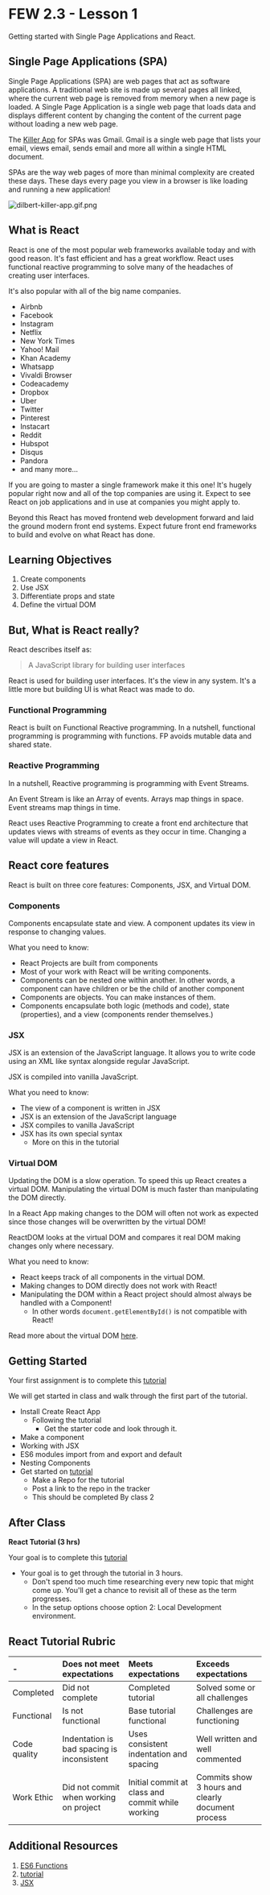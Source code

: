 # FEW 2.3 - Lesson 1

Getting started with Single Page Applications and React. 

## Single Page Applications (SPA)

Single Page Applications (SPA) are web pages that act as software applications. A traditional web site is made up several pages all linked, where the current web page is removed from memory when a new page is loaded.  A Single Page Application is a single web page that loads data and displays different content by changing the content of the current page without loading a new web page.

The [Killer App](https://en.wikipedia.org/wiki/Killer_application) for SPAs was Gmail. Gmail is a single web page that lists your email, views email, sends email and more all within a single HTML document.

SPAs are the way web pages of more than minimal complexity are created these days. These days every page you view in a browser is like loading and running a new application!

![dilbert-killer-app.gif.png](dilbert-killer-app.gif.png)

## What is React 

React is one of the most popular web frameworks available today and with good reason. It's fast efficient and has a great workflow. React uses functional reactive programming to solve many of the headaches of creating user interfaces.

It's also popular with all of the big name companies. 

- Airbnb
- Facebook
- Instagram
- Netflix
- New York Times
- Yahoo! Mail
- Khan Academy
- Whatsapp
- Vivaldi Browser
- Codeacademy
- Dropbox
- Uber
- Twitter 
- Pinterest
- Instacart
- Reddit 
- Hubspot
- Disqus
- Pandora
- and many more...

If you are going to master a single framework make it this one! It's hugely popular right now and all of the top companies are using it. Expect to see React on job applications and in use at companies you might apply to. 

Beyond this React has moved frontend web development forward and laid the ground modern front end systems. Expect future front end frameworks to build and evolve on what React has done. 

## Learning Objectives

1. Create components
1. Use JSX 
1. Differentiate props and state 
1. Define the virtual DOM

## But, What is React really?

React describes itself as: 

> A JavaScript library for building user interfaces

React is used for building user interfaces. It's the view in any system. It's a little more but building UI is what React was made to do. 

### Functional Programming 

React is built on Functional Reactive programming. In a nutshell, functional programming is programming with functions. FP avoids mutable data and shared state. 

### Reactive Programming

In a nutshell, Reactive programming is programming with Event Streams. 

An Event Stream is like an Array of events. Arrays map things in space. Event streams map things in time. 

React uses Reactive Programming to create a front end architecture that updates views with streams of events as they occur in time. Changing a value will update a view in React.  

## React core features

React is built on three core features: Components, JSX, and Virtual DOM.     

### Components 

Components encapsulate state and view. A component updates its view in response to changing values. 

What you need to know: 

- React Projects are built from components
- Most of your work with React will be writing components. 
- Components can be nested one within another. In other words, a component can have children or be the child of another component
- Components are objects. You can make instances of them. 
- Components encapsulate both logic (methods and code), state (properties), and a view (components render themselves.)

### JSX

JSX is an extension of the JavaScript language. It allows you to write code using an XML like syntax alongside regular JavaScript. 

JSX is compiled into vanilla JavaScript. 

What you need to know: 

- The view of a component is written in JSX
- JSX is an extension of the JavaScript language 
- JSX compiles to vanilla JavaScript 
- JSX has its own special syntax
    - More on this in the tutorial

### Virtual DOM 

Updating the DOM is a slow operation. To speed this up React creates a virtual DOM. Manipulating the virtual DOM is much faster than manipulating the DOM directly. 

In a React App making changes to the DOM will often not work as expected since those changes will be overwritten by the virtual DOM! 

ReactDOM looks at the virtual DOM and compares it real DOM making changes only where necessary. 

What you need to know: 

- React keeps track of all components in the virtual DOM.
- Making changes to DOM directly does not work with React! 
- Manipulating the DOM within a React project should almost always be handled with a Component!
    - In other words `document.getElementById()` is not compatible with React! 

Read more about the virtual DOM [here](https://reactjs.org/docs/faq-internals.html).

## Getting Started

Your first assignment is to complete this [tutorial](https://reactjs.org/tutorial/tutorial.html)

We will get started in class and walk through the first part of the tutorial. 

- Install Create React App
    - Following the tutorial 
        - Get the starter code and look through it.
- Make a component 
- Working with JSX 
- ES6 modules import from and export and default
- Nesting Components 
- Get started on [tutorial](https://reactjs.org/tutorial/tutorial.html)
    - Make a Repo for the tutorial
    - Post a link to the repo in the tracker
    - This should be completed By class 2

## After Class 

**React Tutorial (3 hrs)**

Your goal is to complete this [tutorial](https://reactjs.org/tutorial/tutorial.html)

- Your goal is to get through the tutorial in 3 hours. 
    - Don't spend too much time researching every new topic that might come up. You'll get a chance to revisit all of these as the term progresses. 
    - In the setup options choose option 2: Local Development environment. 
    
## React Tutorial Rubric

| -            | Does not meet expectations | Meets expectations       | Exceeds expectations |
|:-------------|:---------------------------|:-------------------------|:---------------------|
| Completed    | Did not complete           | Completed tutorial       | Solved some or all challenges |
| Functional   | Is not functional          | Base tutorial functional | Challenges are functioning |
| Code quality | Indentation is bad spacing is inconsistent | Uses consistent indentation and spacing | Well written and well commented |
| Work Ethic   | Did not commit when working on project | Initial commit at class and commit while working | Commits show 3 hours and clearly document process | 

## Additional Resources

1. [ES6 Functions](https://developer.mozilla.org/en-US/docs/Web/JavaScript/Reference/Functions/Arrow_functions)
1. [tutorial](https://reactjs.org/tutorial/tutorial.html)
1. [JSX](https://reactjs.org/docs/introducing-jsx.html)